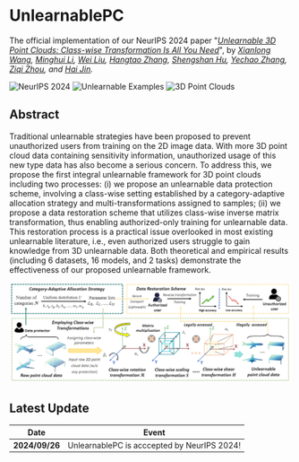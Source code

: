 # UnlearnablePC
The official implementation of our NeurIPS 2024 paper "*[Unlearnable 3D Point Clouds: Class-wise Transformation Is All You Need](https://arxiv.org/pdf/2410.03644)*", by *[Xianlong Wang](https://wxldragon.github.io/), [Minghui Li](http://trustai.cse.hust.edu.cn/index.htm), [Wei Liu](https://wilmido.github.io/), [Hangtao Zhang](https://scholar.google.com.hk/citations?user=H6wMyNEAAAAJ&hl=zh-CN), [Shengshan Hu](http://trustai.cse.hust.edu.cn/index.htm), [Yechao Zhang](https://scholar.google.com.hk/citations?user=6DN1wxkAAAAJ&hl=zh-CN&oi=ao), [Ziqi Zhou](https://zhou-zi7.github.io/), and [Hai Jin](https://scholar.google.com.hk/citations?user=o02W0aEAAAAJ&hl=zh-CN&oi=ao).*

![NeurIPS 2024](https://img.shields.io/badge/NeurIPS-2024-blue.svg?style=plastic) 
![Unlearnable Examples](https://img.shields.io/badge/Unlearnable-Examples-yellow.svg?style=plastic)
![3D Point Clouds](https://img.shields.io/badge/Point-Clouds-orange.svg?style=plastic)
 


## Abstract
Traditional unlearnable strategies have been proposed to prevent unauthorized users from training on the 2D image data. With more 3D point cloud data containing sensitivity information, unauthorized usage of this new type data has also become a serious concern. To address this, we propose the first integral unlearnable framework for 3D point clouds including two processes: (i) we propose an unlearnable data protection scheme, involving a class-wise setting established by a category-adaptive allocation strategy and multi-transformations assigned to samples; (ii) we propose a data restoration scheme that utilizes class-wise inverse matrix transformation, thus 
enabling authorized-only training for unlearnable data. This restoration process is a practical issue overlooked in most existing unlearnable literature, i.e., even authorized users struggle to gain knowledge from 3D unlearnable data. Both theoretical and empirical results (including 6 datasets, 16 models, and 2 tasks) demonstrate the effectiveness of our proposed unlearnable framework. 
<p align="center">
  <img src="unlearnablepc.png" width="700"/>
</p>


## Latest Update
| Date       | Event    |
|------------|----------|
| **2024/09/26** | UnlearnablePC is acccepted by NeurIPS 2024!  |

